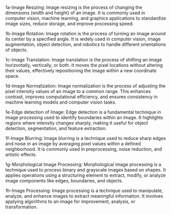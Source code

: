 1a-Image Resizing:
Image resizing is the process of changing the dimensions (width and height) of an image. It is commonly used in computer vision, machine learning, and graphics applications to standardize image sizes, reduce storage, and improve processing speed.

1b-Image Rotation:
Image rotation is the process of turning an image around its center by a specified angle. It is widely used in computer vision, image augmentation, object detection, and robotics to handle different orientations of objects.

1c-Image Translation:
Image translation is the process of shifting an image horizontally, vertically, or both. It moves the pixel locations without altering their values, effectively repositioning the image within a new coordinate space.

1d-Image Normalization:
Image normalization is the process of adjusting the pixel intensity values of an image to a common range. This enhances contrast, improves computational efficiency, and ensures consistency in machine learning models and computer vision tasks.

1e-Edge detection of Image:
Edge detection is a fundamental technique in image processing used to identify boundaries within an image. It highlights regions where intensity changes sharply, making it useful for object detection, segmentation, and feature extraction.

1f-Image Blurring:
Image blurring is a technique used to reduce sharp edges and noise in an image by averaging pixel values within a defined neighborhood. It is commonly used in preprocessing, noise reduction, and artistic effects.

1g-Morphological Image Processing:
Morphological image processing is a technique used to process binary and grayscale images based on shapes. It applies operations using a structuring element to extract, modify, or analyze image components like edges, boundaries, and objects.

1h-Image Processing:
Image processing is a technique used to manipulate, analyze, and enhance images to extract meaningful information. It involves applying algorithms to an image for improvement, analysis, or transformation.
